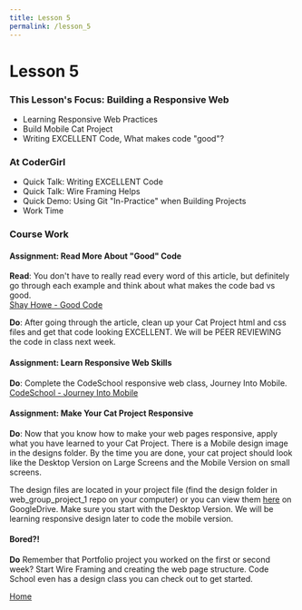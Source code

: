 ```yaml
---
title: Lesson 5
permalink: /lesson_5
---
```


# Lesson 5

### This Lesson's Focus: Building a Responsive Web
* Learning Responsive Web Practices
* Build Mobile Cat Project
* Writing EXCELLENT Code, What makes code "good"?


### At CoderGirl
* Quick Talk: Writing EXCELLENT Code
* Quick Talk: Wire Framing Helps
* Quick Demo: Using Git "In-Practice" when Building Projects
* Work Time

### Course Work

#### Assignment: Read More About "Good" Code
**Read**: You don't have to really read every word of this article, but definitely go through each example and think about what makes the code bad vs good.  
[Shay Howe - Good Code](http://learn.shayhowe.com/html-css/writing-your-best-code/)

**Do**: After going through the article, clean up your Cat Project html and css files and get that code looking EXCELLENT. We will be PEER REVIEWING the code in class next week.


#### Assignment: Learn Responsive Web Skills
**Do**: Complete the CodeSchool responsive web class, Journey Into Mobile.  
[CodeSchool - Journey Into Mobile](https://www.codeschool.com/courses/journey-into-mobile)  


#### Assignment: Make Your Cat Project Responsive  
**Do**: Now that you know how to make your web pages responsive, apply what you have learned to your Cat Project. There is a Mobile design image in the designs folder. By the time you are done, your cat project should look like the Desktop Version on Large Screens and the Mobile Version on small screens.   

The design files are located in your project file (find the design folder in web_group_project_1 repo on your computer) or you can view them [here](https://drive.google.com/drive/folders/0B9ILOB0VrUJ5ODFvVTdhRWZiaHc?usp=sharing) on GoogleDrive. Make sure you start with the Desktop Version. We will be learning responsive design later to code the mobile version.

#### Bored?!
**Do** Remember that Portfolio project you worked on the first or second week? Start Wire Framing and creating the web page structure. Code School even has a design class you can check out to get started.


[Home]( /web_group_cohort )
